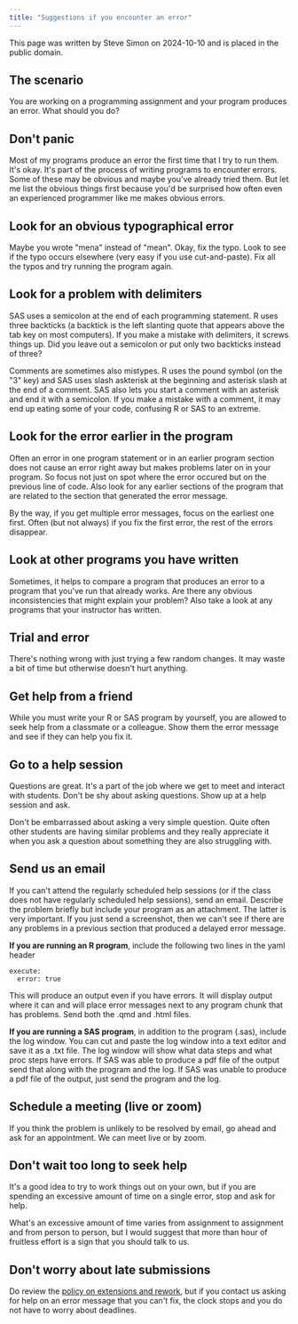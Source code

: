 ```yaml
---
title: "Suggestions if you encounter an error"
---
```


This page was written by Steve Simon on 2024-10-10 and is placed in the public domain.

## The scenario

You are working on a programming assignment and your program produces an error. What should you do?

## Don't panic

Most of my programs produce an error the first time that I try to run them. It's okay. It's part of the process of writing programs to encounter errors. Some of these may be obvious and maybe you've already tried them. But let me list the obvious things first because you'd be surprised how often even an experienced programmer like me makes obvious errors.

## Look for an obvious typographical error

Maybe you wrote "mena" instead of "mean". Okay, fix the typo. Look to see if the typo occurs elsewhere (very easy if you use cut-and-paste). Fix all the typos and try running the program again.

## Look for a problem with delimiters

SAS uses a semicolon at the end of each programming statement. R uses three backticks (a backtick is the left slanting quote that appears above the tab key on most computers). If you make a mistake with delimiters, it screws things up. Did you leave out a semicolon or put only two backticks instead of three?

Comments are sometimes also mistypes. R uses the pound symbol (on the "3" key) and SAS uses slash askterisk at the beginning and asterisk slash at the end of a comment. SAS also lets you start a comment with an asterisk and end it with a semicolon. If you make a mistake with a comment, it may end up eating some of your code, confusing R or SAS to an extreme.

## Look for the error earlier in the program

Often an error in one program statement or in an earlier program section does not cause an error right away but makes problems later on in your program. So focus not just on spot where the error occured but on the previous line of code. Also look for any earlier sections of the program that are related to the section that generated the error message.

By the way, if you get multiple error messages, focus on the earliest one first. Often (but not always) if you fix the first error, the rest of the errors disappear.

## Look at other programs you have written

Sometimes, it helps to compare a program that produces an error to a program that you've run that already works. Are there any obvious inconsistencies that might explain your problem? Also take a look at any programs that your instructor has written.

## Trial and error

There's nothing wrong with just trying a few random changes. It may waste a bit of time but otherwise doesn't hurt anything.

## Get help from a friend

While you must write your R or SAS program by yourself, you are allowed to seek help from a classmate or a colleague. Show them the error message and see if they can help you fix it.

## Go to a help session

Questions are great. It's a part of the job where we get to meet and interact with students. Don't be shy about asking questions. Show up at a help session and ask. 

Don't be embarrassed about asking a very simple question. Quite often other students are having similar problems and they really appreciate it when you ask a question about something they are also struggling with.

## Send us an email

If you can't attend the regularly scheduled help sessions (or if the class does not have regularly scheduled help sessions), send an email. Describe the problem briefly but include your program as an attachment. The latter is very important. If you just send a screenshot, then we can't see if there are any problems in a previous section that produced a delayed error message.

**If you are running an R program**, include the following two lines in the yaml header

```
execute:
  error: true
```

This will produce an output even if you have errors. It will display output where it can and will place error messages next to any program chunk that has problems. Send both the .qmd and .html files.

**If you are running a SAS program**, in addition to the program (.sas), include the log window. You can cut and paste the log window into a text editor and save it as a .txt file. The log window will show what data steps and what proc steps have errors. If SAS was able to produce a pdf file of the output send that along with the program and the log. If SAS was unable to produce a pdf file of the output, just send the program and the log.

## Schedule a meeting (live or zoom)

If you think the problem is unlikely to be resolved by email, go ahead and ask for an appointment. We can meet live or by zoom. 

## Don't wait too long to seek help

It's a good idea to try to work things out on your own, but if you are spending an excessive amount of time on a single error, stop and ask for help.

What's an excessive amount of time varies from assignment to assignment and from person to person, but I would suggest that more than hour of fruitless effort is a sign that you should talk to us.

## Don't worry about late submissions

Do review the [policy on extensions and rework][sim3], but if you contact us asking for help on an error message that you can't fix, the clock stops and you do not have to worry about deadlines.

[sim3]: https://github.com/pmean/classes/blob/master/general/src/policy-on-extensions-and-rework.md